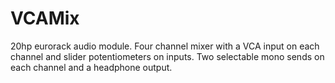# VCAMix
20hp eurorack audio module.  Four channel mixer with a VCA input on each channel and slider potentiometers on inputs.  Two selectable mono sends on each channel and a headphone output.  
